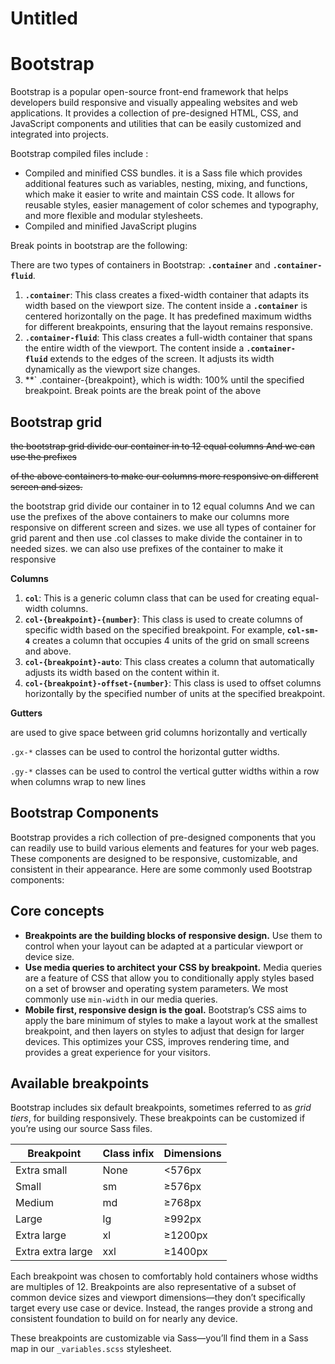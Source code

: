 # Untitled

# Bootstrap

Bootstrap is a popular open-source front-end framework that helps developers build responsive and visually appealing websites and web applications. It provides a collection of pre-designed HTML, CSS, and JavaScript components and utilities that can be easily customized and integrated into projects.

Bootstrap compiled files include :

- Compiled and minified CSS bundles. it is a Sass file which provides additional features such as variables, nesting, mixing, and functions, which make it easier to write and maintain CSS code. It allows for reusable styles, easier management of color schemes and typography, and more flexible and modular stylesheets.
- Compiled and minified JavaScript plugins

Break points in bootstrap are the following:

There are two types of containers in Bootstrap: **`.container`** and **`.container-fluid`**.

1. **`.container`**: This class creates a fixed-width container that adapts its width based on the viewport size. The content inside a **`.container`** is centered horizontally on the page. It has predefined maximum widths for different breakpoints, ensuring that the layout remains responsive.
2. **`.container-fluid`**: This class creates a full-width container that spans the entire width of the viewport. The content inside a **`.container-fluid`** extends to the edges of the screen. It adjusts its width dynamically as the viewport size changes.
3. **` .container-{breakpoint}, which is width: 100% until the specified breakpoint. Break points are the break point of the above

## Bootstrap grid

~~the bootstrap grid divide our container in to 12 equal columns And we can use the prefixes~~

~~of the above containers to make our columns more responsive on different screen and sizes.~~

the bootstrap grid divide our container in to 12 equal columns And we can use the prefixes of the above containers to make our columns more responsive on different screen and sizes. we use all types of container for grid parent and then use .col classes to make divide the container in to needed sizes. we can also use prefixes of the container to make it responsive

**Columns**

1. **`col`**: This is a generic column class that can be used for creating equal-width columns.
2. **`col-{breakpoint}-{number}`**: This class is used to create columns of specific width based on the specified breakpoint. For example, **`col-sm-4`** creates a column that occupies 4 units of the grid on small screens and above.
3. **`col-{breakpoint}-auto`**: This class creates a column that automatically adjusts its width based on the content within it.
4. **`col-{breakpoint}-offset-{number}`**: This class is used to offset columns horizontally by the specified number of units at the specified breakpoint.

**Gutters**

are used to give space between grid columns horizontally and vertically

`.gx-*` classes can be used to control the horizontal gutter widths.

`.gy-*` classes can be used to control the vertical gutter widths within a row when columns wrap to new lines

## Bootstrap Components

Bootstrap provides a rich collection of pre-designed components that you can readily use to build various elements and features for your web pages. These components are designed to be responsive, customizable, and consistent in their appearance. Here are some commonly used Bootstrap components:

## **Core concepts**

- **Breakpoints are the building blocks of responsive design.** Use them to control when your layout can be adapted at a particular viewport or device size.
- **Use media queries to architect your CSS by breakpoint.** Media queries are a feature of CSS that allow you to conditionally apply styles based on a set of browser and operating system parameters. We most commonly use `min-width` in our media queries.
- **Mobile first, responsive design is the goal.** Bootstrap’s CSS aims to apply the bare minimum of styles to make a layout work at the smallest breakpoint, and then layers on styles to adjust that design for larger devices. This optimizes your CSS, improves rendering time, and provides a great experience for your visitors.

## **Available breakpoints**

Bootstrap includes six default breakpoints, sometimes referred to as *grid tiers*, for building responsively. These breakpoints can be customized if you’re using our source Sass files.

| Breakpoint | Class infix | Dimensions |
| --- | --- | --- |
| Extra small | None | <576px |
| Small | sm | ≥576px |
| Medium | md | ≥768px |
| Large | lg | ≥992px |
| Extra large | xl | ≥1200px |
| Extra extra large | xxl | ≥1400px |

Each breakpoint was chosen to comfortably hold containers whose widths are multiples of 12. Breakpoints are also representative of a subset of common device sizes and viewport dimensions—they don’t specifically target every use case or device. Instead, the ranges provide a strong and consistent foundation to build on for nearly any device.

These breakpoints are customizable via Sass—you’ll find them in a Sass map in our `_variables.scss` stylesheet.